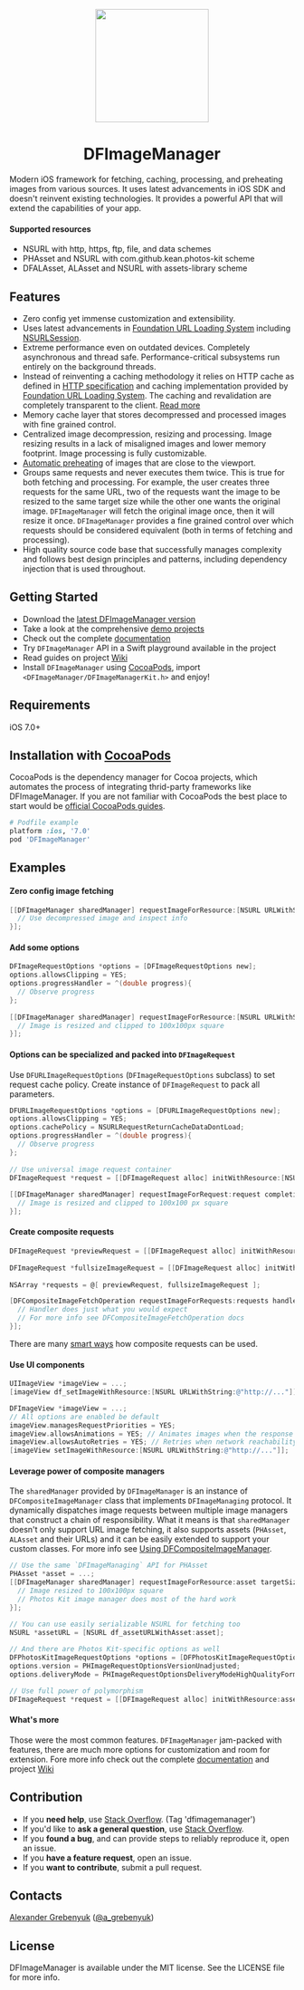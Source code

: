 <p align="center"><img src="https://cloud.githubusercontent.com/assets/1567433/5850067/82dd907c-a192-11e4-9735-52401d761b29.png" height="200"/>

</p>
<h1 align="center">DFImageManager</h1>

Modern iOS framework for fetching, caching, processing, and preheating images from various sources. It uses latest advancements in iOS SDK and doesn't reinvent existing technologies. It provides a powerful API that will extend the capabilities of your app.

#### Supported resources
- NSURL with http, https, ftp, file, and data schemes
- PHAsset and NSURL with com.github.kean.photos-kit scheme
- DFALAsset, ALAsset and NSURL with assets-library scheme

## Features
- Zero config yet immense customization and extensibility.
- Uses latest advancements in [Foundation URL Loading System](https://developer.apple.com/library/mac/documentation/Cocoa/Conceptual/URLLoadingSystem/URLLoadingSystem.html) including [NSURLSession](https://developer.apple.com/library/ios/documentation/Foundation/Reference/NSURLSession_class/). 
- Extreme performance even on outdated devices. Completely asynchronous and thread safe. Performance-critical subsystems run entirely on the background threads.
- Instead of reinventing a caching methodology it relies on HTTP cache as defined in [HTTP specification](https://tools.ietf.org/html/rfc7234) and caching implementation provided by [Foundation URL Loading System](https://developer.apple.com/library/mac/documentation/Cocoa/Conceptual/URLLoadingSystem/URLLoadingSystem.html). The caching and revalidation are completely transparent to the client. [Read more](https://github.com/kean/DFImageManager/wiki/Image-Caching-Guide)
- Memory cache layer that stores decompressed and processed images with fine grained control.
- Centralized image decompression, resizing and processing. Image resizing results in a lack of misaligned images and lower memory footprint. Image processing is fully customizable.
- [Automatic preheating](https://github.com/kean/DFImageManager/wiki/Image-Preheating-Guide) of images that are close to the viewport.
- Groups same requests and never executes them twice. This is true for both fetching and processing. For example, the user creates three requests for the same URL, two of the requests want the image to be resized to the same target size while the other one wants the original image. `DFImageManager` will fetch the original image once, then it will resize it once. `DFImageManager` provides a fine grained control over which requests should be considered equivalent (both in terms of fetching and processing).
- High quality source code base that successfully manages complexity and follows best design principles and patterns, including dependency injection that is used throughout.

## Getting Started
- Download the [latest DFImageManager version](https://github.com/kean/DFImageManager/releases)
- Take a look at the comprehensive [demo projects](https://github.com/kean/DFImageManager/tree/master/DFImageManagerSample)
- Check out the complete [documentation](http://cocoadocs.org/docsets/DFImageManager)
- Try `DFImageManager` API in a Swift playground available in the project
- Read guides on project [Wiki](https://github.com/kean/DFImageManager/wiki)
- Install `DFImageManager` using [CocoaPods](http://cocoapods.org), import `<DFImageManager/DFImageManagerKit.h>` and enjoy!

## Requirements
iOS 7.0+

## Installation with [CocoaPods](http://cocoapods.org)

CocoaPods is the dependency manager for Cocoa projects, which automates the process of integrating thrid-party frameworks like DFImageManager. If you are not familiar with CocoaPods the best place to start would be [official CocoaPods guides](http://guides.cocoapods.org).
```ruby
# Podfile example
platform :ios, '7.0'
pod 'DFImageManager'
```

## Examples

#### Zero config image fetching

```objective-c
[[DFImageManager sharedManager] requestImageForResource:[NSURL URLWithString:@"http://..."] completion:^(UIImage *image, NSDictionary *info) {
  // Use decompressed image and inspect info
}];
```

#### Add some options

```objective-c
DFImageRequestOptions *options = [DFImageRequestOptions new];
options.allowsClipping = YES;
options.progressHandler = ^(double progress){
  // Observe progress
};
    
[[DFImageManager sharedManager] requestImageForResource:[NSURL URLWithString:@"http://..."] targetSize:CGSizeMake(100.f, 100.f) contentMode:DFImageContentModeAspectFill options:options completion:^(UIImage *image, NSDictionary *info) {
  // Image is resized and clipped to 100x100px square
}];
```

#### Options can be specialized and packed into `DFImageRequest`

Use `DFURLImageRequestOptions` (`DFImageRequestOptions` subclass) to set request cache policy. Create instance of `DFImageRequest` to pack all parameters.
```objective-c
DFURLImageRequestOptions *options = [DFURLImageRequestOptions new];
options.allowsClipping = YES;
options.cachePolicy = NSURLRequestReturnCacheDataDontLoad;
options.progressHandler = ^(double progress){
  // Observe progress
};
    
// Use universal image request container
DFImageRequest *request = [[DFImageRequest alloc] initWithResource:[NSURL URLWithString:@"http://..."] targetSize:CGSizeMake(100.f, 100.f) contentMode:DFImageContentModeAspectFill options:options];
    
[[DFImageManager sharedManager] requestImageForRequest:request completion:^(UIImage *image, NSDictionary *info) {
  // Image is resized and clipped to 100x100 px square
}];
```

#### Create composite requests
```objective-c
DFImageRequest *previewRequest = [[DFImageRequest alloc] initWithResource:[NSURL URLWithString:@"http://preview"]];
    
DFImageRequest *fullsizeImageRequest = [[DFImageRequest alloc] initWithResource:[NSURL URLWithString:@"http://fullsize_image"]];
    
NSArray *requests = @[ previewRequest, fullsizeImageRequest ];

[DFCompositeImageFetchOperation requestImageForRequests:requests handler:^(UIImage *image, NSDictionary *info, DFImageRequest *request) {
  // Handler does just what you would expect
  // For more info see DFCompositeImageFetchOperation docs
}];
```
There are many [smart ways](https://github.com/kean/DFImageManager/wiki/Advanced-Image-Caching-Guide#custom-revalidation-using-dfcompositeimagefetchoperation) how composite requests can be used.

#### Use UI components
```objective-c
UIImageView *imageView = ...;
[imageView df_setImageWithResource:[NSURL URLWithString:@"http://..."]];
```

```objective-c
DFImageView *imageView = ...;
// All options are enabled be default
imageView.managesRequestPriorities = YES;
imageView.allowsAnimations = YES; // Animates images when the response isn't fast enough
imageView.allowsAutoRetries = YES; // Retries when network reachability changes
[imageView setImageWithResource:[NSURL URLWithString:@"http://..."]];
```

#### Leverage power of composite managers
The `sharedManager` provided by `DFImageManager` is an instance of `DFCompositeImageManager` class that implements `DFImageManaging` protocol. It dynamically dispatches image requests between multiple image managers that construct a chain of responsibility. What it means is that `sharedManager` doesn't only support URL image fetching, it also supports assets (`PHAsset`, `ALAsset` and their URLs) and it can be easily extended to support your custom classes. For more info see [Using DFCompositeImageManager](https://github.com/kean/DFImageManager/wiki/Extending-Image-Manager-Guide#using-dfcompositeimagemanager).
```objective-c
// Use the same `DFImageManaging` API for PHAsset
PHAsset *asset = ...;
[[DFImageManager sharedManager] requestImageForResource:asset targetSize:CGSizeMake(100.f, 100.f) contentMode:DFImageContentModeAspectFill options:nil completion:^(UIImage *image, NSDictionary *info) {
  // Image resized to 100x100px square
  // Photos Kit image manager does most of the hard work
}];
```

```objective-c
// You can use easily serializable NSURL for fetching too
NSURL *assetURL = [NSURL df_assetURLWithAsset:asset];
    
// And there are Photos Kit-specific options as well
DFPhotosKitImageRequestOptions *options = [DFPhotosKitImageRequestOptions new];
options.version = PHImageRequestOptionsVersionUnadjusted;
options.deliveryMode = PHImageRequestOptionsDeliveryModeHighQualityFormat;

// Use full power of polymorphism
DFImageRequest *request = [[DFImageRequest alloc] initWithResource:assetURL targetSize:DFImageMaximumSize contentMode:DFImageContentModeAspectFill options:options];
```

#### What's more

Those were the most common features. `DFImageManager` jam-packed with features, there are much more options for customization and room for extension. Fore more info check out the complete [documentation](http://cocoadocs.org/docsets/DFImageManager) and project [Wiki](https://github.com/kean/DFImageManager/wiki)

## Contribution

- If you **need help**, use [Stack Overflow](http://stackoverflow.com/questions/tagged/dfimagemanager). (Tag 'dfimagemanager')
- If you'd like to **ask a general question**, use [Stack Overflow](http://stackoverflow.com/questions/tagged/dfimagemanager).
- If you **found a bug**, and can provide steps to reliably reproduce it, open an issue.
- If you **have a feature request**, open an issue.
- If you **want to contribute**, submit a pull request.

## Contacts
[Alexander Grebenyuk](https://github.com/kean) ([@a_grebenyuk](https://twitter.com/a_grebenyuk))

## License
DFImageManager is available under the MIT license. See the LICENSE file for more info.
